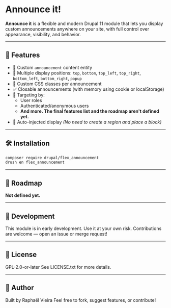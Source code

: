 # Announce it!

**Announce it** is a flexible and modern Drupal 11 module that lets you display custom announcements anywhere on your site, with full control over appearance, visibility, and behavior.

---

## 🚀 Features

- 🧱 Custom `announcement` content entity
- 📍 Multiple display positions: `top`, `bottom`, `top_left`, `top_right`, `bottom_left`, `bottom_right`, `popup`
- 🎨 Custom CSS classes per announcement
- ✅ Closable announcements (with memory using cookie or localStorage)
- 🎯 Targeting by:
  - User roles
  - Authenticated/anonymous users
  - **And more. The final features list and the roadmap aren't defined yet.**
- 🧩 Auto-injected display *(No need to create a region and place a block)*

---

## 🛠️ Installation

```bash
composer require drupal/flex_announcement
drush en flex_announcement
```

---

## 📅 Roadmap

**Not defined yet.**

---

## 🧪 Development

This module is in early development. Use it at your own risk.
Contributions are welcome — open an issue or merge request!

---

## 📄 License

GPL-2.0-or-later
See LICENSE.txt for more details.

---

## 💬 Author

Built by Raphaël Vieira
Feel free to fork, suggest features, or contribute!

